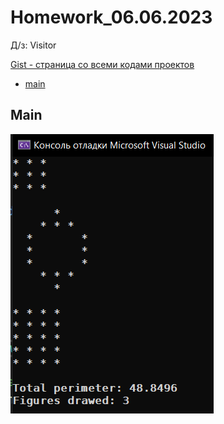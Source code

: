 
# Homework_06.06.2023
Д/з: Visitor

<a href="https://gist.github.com/SlavikArt/5c4fea5da77c434f703ee5086233713c">Gist - страница со всеми кодами проектов</a>

* [main](main)

<p align="center">
    <h2>Main</h2>
    <p></p>
    <img src="images/main.png">
</p>
